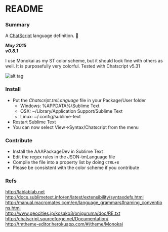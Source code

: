 # README #

### Summary ###

A [ChatScript](http://chatscript.sourceforge.net) language definition. :cake: 

**_May 2015_**  
**_v0.8.1_**  

I use Monokai as my ST color scheme, but it should look fine with others as well. It is purposefully very colorful. Tested with Chatscript v5.31

![alt tag](http://i.imgur.com/SUYO0jn.png)

### Install ###
* Put the *Chatscript.tmLanguage* file in your Package/User folder
  * Windows: %APPDATA%\Sublime Text
  * OSX: ~/Library/Application Support/Sublime Text
  * Linux: ~/.config/sublime-text
* Restart Sublime Text
* You can now select View->Syntax/Chatscript from the menu

### Contribute ###
* Install the AAAPackageDev in Sublime Text 
* Edit the regex rules in the JSON-tmLanguage file 
* Compile the file into a property list by doing ```CTRL+B``` 
* Please be consistent with the color scheme if you contribute 

### Refs ###
http://lablablab.net  
http://docs.sublimetext.info/en/latest/extensibility/syntaxdefs.html  
http://manual.macromates.com/en/language_grammars#naming_conventions.html  
http://www.geocities.jp/kosako3/oniguruma/doc/RE.txt  
http://chatscript.sourceforge.net/Documentation/  
http://tmtheme-editor.herokuapp.com/#/theme/Monokai  
